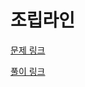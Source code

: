# 조립라인

[문제 링크](https://softeer.ai/practice/info.do?idx=1&eid=403)

[풀이 링크](https://vintage-pegasus-b0c.notion.site/4f878e5fce9e47d3936c057b7f706b51)
